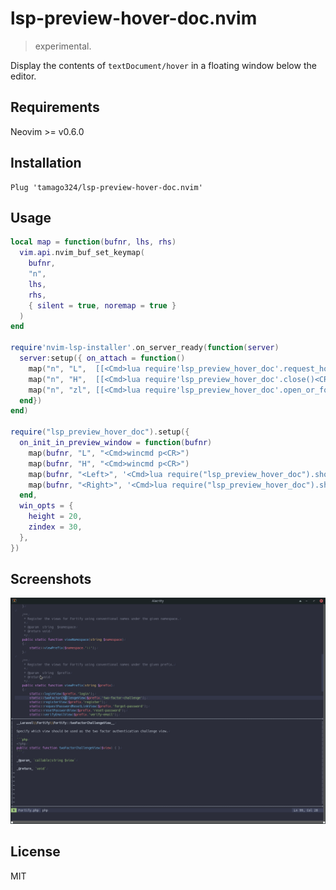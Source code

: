 # lsp-preview-hover-doc.nvim

> experimental.

Display the contents of `textDocument/hover` in a floating window below the editor.


## Requirements

Neovim >= v0.6.0

## Installation

```
Plug 'tamago324/lsp-preview-hover-doc.nvim'
```

## Usage

```lua
local map = function(bufnr, lhs, rhs)
  vim.api.nvim_buf_set_keymap(
    bufnr,
    "n",
    lhs,
    rhs,
    { silent = true, noremap = true }
  )
end

require'nvim-lsp-installer'.on_server_ready(function(server)
  server:setup({ on_attach = function()
    map("n", "L",  [[<Cmd>lua require'lsp_preview_hover_doc'.request_hover_open_or_focus()<CR>]])
    map("n", "H",  [[<Cmd>lua require'lsp_preview_hover_doc'.close()<CR>]])
    map("n", "zl", [[<Cmd>lua require'lsp_preview_hover_doc'.open_or_focus()<CR>]])
  end})
end)

require("lsp_preview_hover_doc").setup({
  on_init_in_preview_window = function(bufnr)
    map(bufnr, "L", "<Cmd>wincmd p<CR>")
    map(bufnr, "H", "<Cmd>wincmd p<CR>")
    map(bufnr, "<Left>", '<Cmd>lua require("lsp_preview_hover_doc").show_prev()<CR>')
    map(bufnr, "<Right>", '<Cmd>lua require("lsp_preview_hover_doc").show_next()<CR>')
  end,
  win_opts = {
    height = 20,
    zindex = 30,
  },
})
```

## Screenshots

![](https://github.com/tamago324/images/blob/master/lsp-preview-hover-doc.nvim/show.png)


## License

MIT
